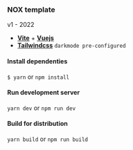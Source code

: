 ### NOX template
v1 - 2022

- [**Vite**](https://vitejs.dev/guide/) + [**Vuejs**](https://v3.vuejs.org/guide/introduction.html)
- [**Tailwindcss**](https://tailwindcss.com/docs/) `darkmode pre-configured`

#### Install dependenties
`$ yarn` or `npm install`

#### Run development server
`yarn dev` or `npm run dev`

#### Build for distribution
`yarn build` or `npm run build`

